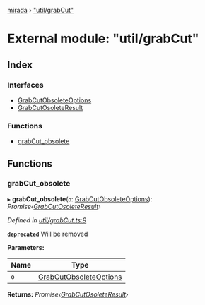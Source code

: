 [mirada](../README.md) › ["util/grabCut"](_util_grabcut_.md)

# External module: "util/grabCut"


## Index

### Interfaces

* [GrabCutObsoleteOptions](../interfaces/_util_grabcut_.grabcutobsoleteoptions.md)
* [GrabCutOsoleteResult](../interfaces/_util_grabcut_.grabcutosoleteresult.md)

### Functions

* [grabCut_obsolete](_util_grabcut_.md#grabcut_obsolete)

## Functions

###  grabCut_obsolete

▸ **grabCut_obsolete**(`o`: [GrabCutObsoleteOptions](../interfaces/_util_grabcut_.grabcutobsoleteoptions.md)): *Promise‹[GrabCutOsoleteResult](../interfaces/_util_grabcut_.grabcutosoleteresult.md)›*

*Defined in [util/grabCut.ts:9](https://github.com/cancerberoSgx/mirada/blob/e7b5ae6/mirada/src/util/grabCut.ts#L9)*

**`deprecated`** 
Will be removed

**Parameters:**

Name | Type |
------ | ------ |
`o` | [GrabCutObsoleteOptions](../interfaces/_util_grabcut_.grabcutobsoleteoptions.md) |

**Returns:** *Promise‹[GrabCutOsoleteResult](../interfaces/_util_grabcut_.grabcutosoleteresult.md)›*
